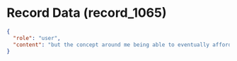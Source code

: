 # Record Data (record_1065)

```json
{
  "role": "user",
  "content": "but the concept around me being able to eventually afford that full time is a worthwheil goal?\n"
}
```
